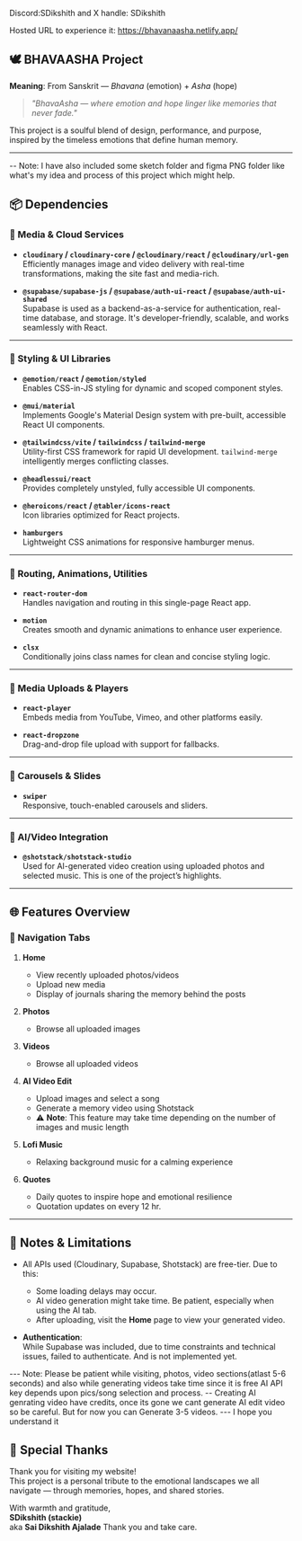 
Discord:SDikshith
and X handle: SDikshith

Hosted URL to experience it: https://bhavanaasha.netlify.app/

## 🕊️ BHAVAASHA Project

**Meaning**: From Sanskrit — *Bhavana* (emotion) + *Asha* (hope)  
> *"BhavaAsha — where emotion and hope linger like memories that never fade."*

This project is a soulful blend of design, performance, and purpose, inspired by the timeless emotions that define human memory.


---
-- Note: I have also included some sketch folder and figma PNG folder like what's my idea and process of this project which might help.

## 📦 Dependencies

### 🔹 Media & Cloud Services

- **`cloudinary` / `cloudinary-core` / `@cloudinary/react` / `@cloudinary/url-gen`**  
  Efficiently manages image and video delivery with real-time transformations, making the site fast and media-rich.

- **`@supabase/supabase-js` / `@supabase/auth-ui-react` / `@supabase/auth-ui-shared`**  
  Supabase is used as a backend-as-a-service for authentication, real-time database, and storage. It's developer-friendly, scalable, and works seamlessly with React.

---

### 🔹 Styling & UI Libraries

- **`@emotion/react` / `@emotion/styled`**  
  Enables CSS-in-JS styling for dynamic and scoped component styles.

- **`@mui/material`**  
  Implements Google's Material Design system with pre-built, accessible React UI components.

- **`@tailwindcss/vite` / `tailwindcss` / `tailwind-merge`**  
  Utility-first CSS framework for rapid UI development. `tailwind-merge` intelligently merges conflicting classes.

- **`@headlessui/react`**  
  Provides completely unstyled, fully accessible UI components.

- **`@heroicons/react` / `@tabler/icons-react`**  
  Icon libraries optimized for React projects.

- **`hamburgers`**  
  Lightweight CSS animations for responsive hamburger menus.

---

### 🔹 Routing, Animations, Utilities

- **`react-router-dom`**  
  Handles navigation and routing in this single-page React app.

- **`motion`**  
  Creates smooth and dynamic animations to enhance user experience.

- **`clsx`**  
  Conditionally joins class names for clean and concise styling logic.

---

### 🔹 Media Uploads & Players

- **`react-player`**  
  Embeds media from YouTube, Vimeo, and other platforms easily.

- **`react-dropzone`**  
  Drag-and-drop file upload with support for fallbacks.

---

### 🔹 Carousels & Slides

- **`swiper`**  
  Responsive, touch-enabled carousels and sliders.

---

### 🔹 AI/Video Integration

- **`@shotstack/shotstack-studio`**  
  Used for AI-generated video creation using uploaded photos and selected music. This is one of the project’s highlights.

---

## 🌐 Features Overview

### 📌 Navigation Tabs

1. **Home**  
   - View recently uploaded photos/videos  
   - Upload new media  
   - Display of journals sharing the memory behind the posts

2. **Photos**  
   - Browse all uploaded images

3. **Videos**  
   - Browse all uploaded videos

4. **AI Video Edit**  
   - Upload images and select a song  
   - Generate a memory video using Shotstack  
   - ⚠️ **Note**: This feature may take time depending on the number of images and music length

5. **Lofi Music**  
   - Relaxing background music for a calming experience

6. **Quotes**  
   - Daily quotes to inspire hope and emotional resilience
   - Quotation updates on every 12 hr.

---

## 🔖 Notes & Limitations

- All APIs used (Cloudinary, Supabase, Shotstack) are free-tier. Due to this:
  - Some loading delays may occur.
  - AI video generation might take time. Be patient, especially when using the AI tab.
  - After uploading, visit the **Home** page to view your generated video.

- **Authentication**:  
  While Supabase was included, due to time constraints and technical issues, failed to authenticate. And is not implemented yet.

--- Note: Please be patient while visiting, photos, video sections(atlast 5-6 seconds) and also while generating videos take time since it is free AI API key depends upon pics/song selection and process.
-- Creating AI genrating video have credits, once its gone we cant generate AI edit video so be careful. But for now you can Generate 3-5 videos.
--- I hope you understand it

## 🙏 Special Thanks

Thank you for visiting my website!  
This project is a personal tribute to the emotional landscapes we all navigate — through memories, hopes, and shared stories.

With warmth and gratitude,  
**SDikshith (stackie)**  
aka **Sai Dikshith Ajalade**
Thank you and take care.
